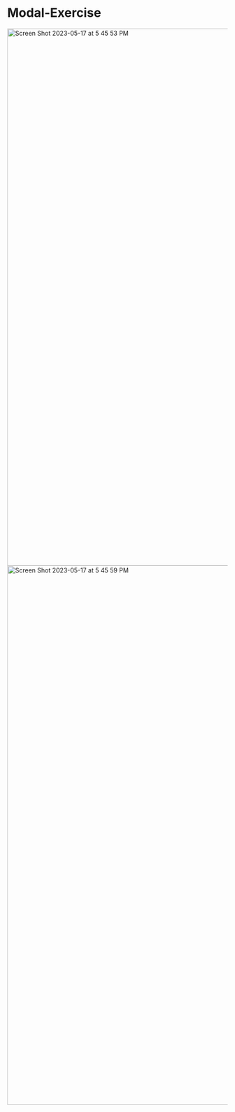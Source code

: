 # Modal-Exercise
<img width="1228" alt="Screen Shot 2023-05-17 at 5 45 53 PM" src="https://github.com/Postrelski/Modal-Exercise/assets/71254889/adfd34a5-569c-4d36-995a-e28a519dae3e">
<img width="1233" alt="Screen Shot 2023-05-17 at 5 45 59 PM" src="https://github.com/Postrelski/Modal-Exercise/assets/71254889/5966b2d6-ad40-4686-bba5-6444d7f6f196">
